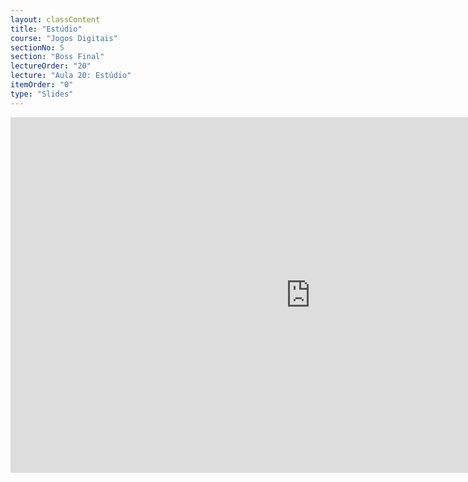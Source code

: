```yaml
---
layout: classContent
title: "Estúdio"
course: "Jogos Digitais"
sectionNo: 5
section: "Boss Final"
lectureOrder: "20"
lecture: "Aula 20: Estúdio"
itemOrder: "0"
type: "Slides"
---
```


<iframe src="https://docs.google.com/presentation/d/e/2PACX-1vQ8UekNhoYNMJxO9IZ_vKGJugadqhLO_15tPDRPx-soFLNqClq6B5v4xm_uGmo0Yxx2_67c75oxZB4x/embed?start=false&loop=false&delayms=3000" frameborder="0" width="960" height="569" allowfullscreen="true" mozallowfullscreen="true" webkitallowfullscreen="true"></iframe>